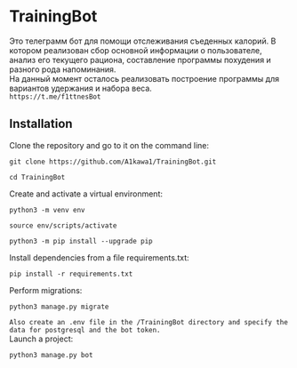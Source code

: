 # TrainingBot
Это телеграмм бот для помощи отслеживания съеденных калорий. В котором реализован сбор основной информации о пользователе, анализ его текущего рациона, составление программы похудения и разного рода напоминания.  
На данный момент осталось реализовать построение программы для вариантов удержания и набора веса.  
`https://t.me/f1ttnesBot`

## Installation

Clone the repository and go to it on the command line:

```
git clone https://github.com/A1kawa1/TrainingBot.git
```

```
cd TrainingBot
```

Create and activate a virtual environment:

```
python3 -m venv env
```

```
source env/scripts/activate
```

```
python3 -m pip install --upgrade pip
```

Install dependencies from a file requirements.txt:

```
pip install -r requirements.txt
```

Perform migrations:


```
python3 manage.py migrate
```

`Also create an .env file in the /TrainingBot directory and specify the data for postgresql and the bot token.`  
Launch a project:

```
python3 manage.py bot
```
